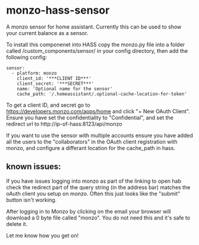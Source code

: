 # monzo-hass-sensor
A monzo sensor for home assistant. Currently this can be used to show your current balance as a sensor.

To install this componenet into HASS copy the monzo.py file into a folder called /custom_components/sensor/ in your config directory, then add the following config:

```
sensor:
  - platform: monzo
    client_id: '***CLIENT ID***'
    client_secret: '***SECRET***'
    name: 'Optional name for the sensor'
    cache_path: '/.homeassistant/.optional-cache-location-for-token'
```
   
To get a client ID, and secret go to https://developers.monzo.com/apps/home and click "+ New OAuth Client". Ensure you have set the confidentiality to "Confidential", and set the redirect url to http://ip-of-hass:8123/api/monzo

If you want to use the sensor with multiple accounts ensure you have added all the users to the "collaborators" in the OAuth client registration with monzo, and configure a differant location for the cache_path in hass.


## known issues:
If you have issues logging into monzo as part of the linking to open hab check the redirect part of the query string (in the address bar) matches the oAuth client you setup on monzo. Often this just looks like the "submit" button isn't working.

After logging in to Monzo by clicking on the email your browser will download a 0 byte file called "monzo". You do not need this and it's safe to delete it.

Let me know how you get on!
